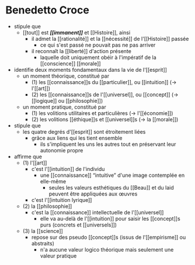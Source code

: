 # Benedetto Croce
- stipule que
  - [[tout]] est ***[[immanent]]*** et [[Histoire]], ainsi
    - il admet la [[rationalité]] et la [[nécessité]] de l'[[Histoire]] passée
      - ce qui s'est passé ne pouvait pas ne pas arriver
    - il reconnaît la [[liberté]] d'action présente
      - laquelle doit uniquement obéir à l'impératif de la [[conscience]] [[morale]]
- identifie deux moments fondamentaux dans la vie de l'[[esprit]]
  - un moment théorique, constitué par
    - (1) les [[connaissance]]s du [[particulier]], ou [[intuition]] (→ l'[[art]])
    - (2) les [[connaissance]]s de l'[[universel]], ou [[concept]] (→ [[logique]] ou [[philosophie]])
  - un moment pratique, constitué par
      - (1) les volitions utilitaires et particulières (→ l'[[économie]])
      - (2) les volitions [[éthique]]s et [[universel]]s (→ la [[morale]])
- stipule que
  - les quatre degrés d'[[esprit]] sont étroitement liées
    - grâce  aux liens qui les tient ensemble
      - ils s'impliquent les uns les autres tout en préservant leur autonomie propre
- affirme que
  - (1) l'[[art]]
    - c'est l'[[intuition]] de l'individu
      - une [[connaissance]] “intuitive” d'une image contemplée en elle-même
        - seules les valeurs esthétiques du [[Beau]] et du laid peuvent être appliquées aux œuvres
    - c'est l'[[intuition lyrique]]
  - (2) la [[philosophie]]
    - c'est la [[connaissance]] intellectuelle de l'[[universel]]
      - elle va au-delà de l'[[intuition]] pour saisir les [[concept]]s purs (concrets et [[universels]])
  - (3) la [[science]]
    - repose sur des pseudo [[concept]]s (issus de l'[[empirisme]] ou abstraits)
      - n'a aucune valeur logico théorique mais seulement une valeur pratique